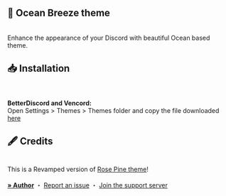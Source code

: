 ## 🌊 Ocean Breeze theme
<br/>
<div align="left">
    Enhance the appearance of your Discord with beautiful Ocean based theme.
</div>

## 📥 Installation

<br/>
<div align="left">
    <b><p align="left">BetterDiscord and Vencord:</b>
    <br/>Open Settings > Themes > Themes folder and copy the file downloaded <a href="https://github.com/WhoisNeon/Persian-font-theme/releases/download/theme/Persian.font.theme.css">here</a></p>
</div>

## 🖋️ Credits

<br/>
<div align="left">
    This is a Revamped version of <a href="https://github.com/rose-pine/rose-pine-theme">Rose Pine theme</a>!
</div>

<br/>
<div align="left">
  <a href="https://github.com/WhoisNeon"><strong>» Author</strong></a>
  ・
  <a href="https://github.com/WhoisNeon/Ocean-Breeze-theme/issues">Report an issue</a>
  ・
  <a href="https://discord.gg/UmtEtYbyT5">Join the support server</a>
</div>
